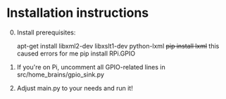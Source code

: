 Installation instructions
===========

0. Install prerequisites:

    apt-get install libxml2-dev libxslt1-dev python-lxml
    ~~pip install lxml~~ this caused errors for me
    pip install RPi.GPIO

1. If you're on Pi, uncomment all GPIO-related lines in src/home_brains/gpio_sink.py

2. Adjust main.py to your needs and run it!
